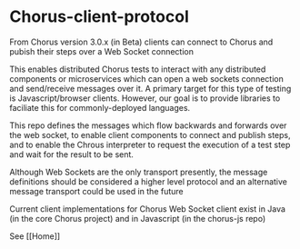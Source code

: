 # Chorus-client-protocol

From Chorus version 3.0.x (in Beta) clients can connect to Chorus and pubish their steps over a Web Socket connection

This  enables distributed Chorus tests to interact with any distributed components or microservices which can open a web sockets connection and send/receive messages over it. A primary target for this type of testing is Javascript/browser clients. However, our goal is to provide libraries to faciliate this for commonly-deployed languages.

This repo defines the messages which flow backwards and forwards over the web socket, to enable client components to connect and publish steps, and to enable the Chrous interpreter to request the execution of a test step and wait for the result to be sent. 

Although Web Sockets are the only transport presently, the message definitions should be considered a higher level protocol and an alternative message transport could be used in the future

Current client implementations for Chorus Web Socket client exist in Java (in the core Chorus project) and in Javascript (in the chorus-js repo)

See [[Home]]

